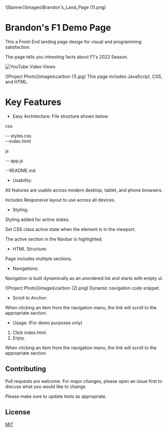 ![Banner](images\Brandon's_Land_Page (1).png) 

# Brandon's F1 Demo Page

This a Front-End landing page design for visual and programming satisfaction.

The page tells you intresting facts about F1's 2022 Season.


![YouTube Video Views](https://img.shields.io/youtube/views/uv_kO4Ztb9g?style=social)

![Project Photo](images\carbon (1).jpg)
This page includes JavaScript, CSS, and HTML.

# Key Features

- Easy Architecture: File structure shown below. 

css

-- styles.css  
--index.html

js

-- app.js

--README.md

- Usability:

All features are usable across modern desktop, tablet, and phone browsers.

Includes Responsive layout to use across all devices.

- Styling:

Styling added for active states.

Set CSS class active state when the element is in the viewport.

The active section in the Navbar is highlighted.

- HTML Structure:

Page includes multiple sections.

- Navigations:

Navigation is built dynamically as an unordered list and starts with empty ul.

![Project Photo](images\carbon (2).png)
Dynamic navigation code snippet.

- Scroll to Anchor:

When clicking an item from the navigation menu, the link will scroll to the appropriate section.

- Usage: (For demo purposes only)

1. Click index.html.
2. Enjoy.

When clicking an item from the navigation menu, the link will scroll to the appropriate section.

## Contributing

Pull requests are welcome. For major changes, please open an issue first to discuss what you would like to change.

Please make sure to update tests as appropriate.

## License

[MIT](https://choosealicense.com/licenses/mit/)

